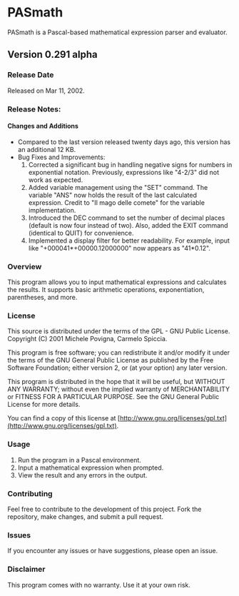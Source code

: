 # PASmath

PASmath is a Pascal-based mathematical expression parser and evaluator.

## Version 0.291 alpha

### Release Date

Released on Mar 11, 2002.

### Release Notes:

#### Changes and Additions

- Compared to the last version released twenty days ago, this version has an additional 12 KB.
- Bug Fixes and Improvements:
  1. Corrected a significant bug in handling negative signs for numbers in exponential notation. Previously, expressions like "4-2/3" did not work as expected.
  2. Added variable management using the "SET" command. The variable "ANS" now holds the result of the last calculated expression. Credit to "Il mago delle comete" for the variable implementation.
  3. Introduced the DEC command to set the number of decimal places (default is now four instead of two). Also, added the EXIT command (identical to QUIT) for convenience.
  4. Implemented a display filter for better readability. For example, input like "+000041*+00000.12000000" now appears as "41*0.12".

### Overview

This program allows you to input mathematical expressions and calculates the results. It supports basic arithmetic operations, exponentiation, parentheses, and more.

### License

This source is distributed under the terms of the GPL - GNU Public License.
Copyright (C) 2001 Michele Povigna, Carmelo Spiccia.

This program is free software; you can redistribute it and/or modify it under the terms of the GNU General Public License as published by the Free Software Foundation; either version 2, or (at your option) any later version.

This program is distributed in the hope that it will be useful, but WITHOUT ANY WARRANTY; without even the implied warranty of MERCHANTABILITY or FITNESS FOR A PARTICULAR PURPOSE. See the GNU General Public License for more details.

You can find a copy of this license at [http://www.gnu.org/licenses/gpl.txt](http://www.gnu.org/licenses/gpl.txt).

### Usage

1. Run the program in a Pascal environment.
2. Input a mathematical expression when prompted.
3. View the result and any errors in the output.

### Contributing

Feel free to contribute to the development of this project. Fork the repository, make changes, and submit a pull request.

### Issues

If you encounter any issues or have suggestions, please open an issue.

### Disclaimer

This program comes with no warranty. Use it at your own risk.
